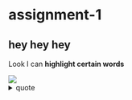 # assignment-1

## hey hey hey

Look I can **highlight certain words**

<picture>
 <img src="https://i.imgflip.com/4hzna9.jpg">
</picture>

<details>
<summary>quote</summary>
---
"insert unnecessarily niche fun fact"
